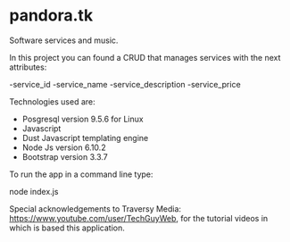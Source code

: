 # pandora.tk
Software services and music.

In this project you can found a CRUD that manages services with the next attributes:

-service_id
-service_name
-service_description
-service_price

Technologies used are:

- Posgresql version 9.5.6 for Linux
- Javascript
- Dust Javascript templating engine
- Node Js version 6.10.2
- Bootstrap version 3.3.7

To run the app in a command line type:

node index.js

Special acknowledgements to Traversy Media: https://www.youtube.com/user/TechGuyWeb, for the tutorial videos in which is based this application.
